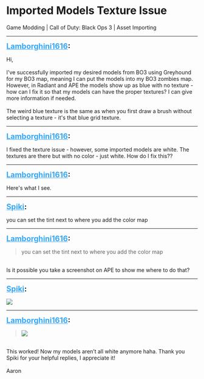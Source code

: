 # Imported Models Texture Issue
Game Modding | Call of Duty: Black Ops 3 | Asset Importing

---
<strong style="font-size: 1.4em;"><span style="text-decoration: underline;text-decoration-color: #34a7f9;"><span style="color:#34a7f9;">Lamborghini1616</span></span>:</strong>

<p>Hi,<br /><br />I&#39;ve successfully imported my desired models from BO3 using Greyhound for my BO3 map, meaning I can put the models into my BO3 zombies map. However, in Radiant and APE the models show up as blue with no texture - how can I fix it so that my models can have the proper textures? I can give more information if needed.<br /><br />The weird blue texture is the same as when you first draw a brush without selecting a texture - it&#39;s that blue grid texture.</p>

---
<strong style="font-size: 1.4em;"><span style="text-decoration: underline;text-decoration-color: #34a7f9;"><span style="color:#34a7f9;">Lamborghini1616</span></span>:</strong>

<p>I fixed the texture issue - however, some imported models are white. The textures are there but with no color - just white. How do I fix this??</p>

---
<strong style="font-size: 1.4em;"><span style="text-decoration: underline;text-decoration-color: #34a7f9;"><span style="color:#34a7f9;">Lamborghini1616</span></span>:</strong>

<p>Here&#39;s what I see.</p>

---
<strong style="font-size: 1.4em;"><span style="text-decoration: underline;text-decoration-color: #34a7f9;"><span style="color:#34a7f9;">Spiki</span></span>:</strong>

<p>you can set the tint next to where you add the color map</p>

---
<strong style="font-size: 1.4em;"><span style="text-decoration: underline;text-decoration-color: #34a7f9;"><span style="color:#34a7f9;">Lamborghini1616</span></span>:</strong>

<p><blockquote>you can set the tint next to where you add the color map<br /></blockquote><br />Is it possible you take a screenshot on APE to show me where to do that?</p>

---
<strong style="font-size: 1.4em;"><span style="text-decoration: underline;text-decoration-color: #34a7f9;"><span style="color:#34a7f9;">Spiki</span></span>:</strong>

<p><img style="max-width: 500px;" src="{{ '/wiki/threads/assets/a.1164.png' | relative_url }}"></p>

---
<strong style="font-size: 1.4em;"><span style="text-decoration: underline;text-decoration-color: #34a7f9;"><span style="color:#34a7f9;">Lamborghini1616</span></span>:</strong>

<p><blockquote><img style="max-width: 500px;" src="{{ '/wiki/threads/assets/a.1164.png' | relative_url }}"><br /></blockquote><br />This worked! Now my models aren’t all white anymore haha. Thank you Spiki for your helpful replies, I appreciate it!<br /><br />Aaron</p>
